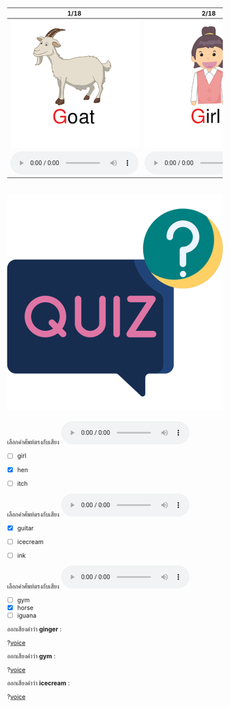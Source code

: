 <div class="carrousel">


|1/18|2/18|3/18|4/18|5/18|6/18|7/18|8/18|9/18|10/18|11/18|12/18|13/18|14/18|15/18|16/18|17/18|18/18|
| :----: | :----: | :----: | :----: | :----: | :----: | :----: | :----: | :----: | :----: | :----: | :----: | :----: | :----: | :----: | :----: | :----: | :----: |
|![](/media/img/G-H-I/goat.svg)|![](/media/img/G-H-I/girl.svg)|![](/media/img/G-H-I/guitar.svg)|![](/media/img/G-H-I/giraffe.svg)|![](/media/img/G-H-I/gym.svg)|![](/media/img/G-H-I/ginger.svg)|![](/media/img/G-H-I/house.svg)|![](/media/img/G-H-I/head.svg)|![](/media/img/G-H-I/hat.svg)|![](/media/img/G-H-I/horse.svg)|![](/media/img/G-H-I/hen.svg)|![](/media/img/G-H-I/hamburger.svg)|![](/media/img/G-H-I/icecream.svg)|![](/media/img/G-H-I/insect.svg)|![](/media/img/G-H-I/image.svg)|![](/media/img/G-H-I/ink.svg)|![](/media/img/G-H-I/iguana.svg)|![](/media/img/G-H-I/itch.svg)|
|![](/media/audio/goat.mp3)|![](/media/audio/girl.mp3)|![](/media/audio/guitar.mp3)|![](/media/audio/giraffe.mp3)|![](/media/audio/gym.mp3)|![](/media/audio/ginger.mp3)|![](/media/audio/house.mp3)|![](/media/audio/head.mp3)|![](/media/audio/hat.mp3)|![](/media/audio/horse.mp3)|![](/media/audio/hen.mp3)|![](/media/audio/hamburger.mp3)|![](/media/audio/icecream.mp3)|![](/media/audio/insect.mp3)|![](/media/audio/image.mp3)|![](/media/audio/ink.mp3)|![](/media/audio/iguana.mp3)|![](/media/audio/itch.mp3)|

</div>



# ![icon](/media/icons/quiz.svg) 


 เลือกคำศัพท์ตรงกับเสียง ![](/media/audio/hen.mp3) 
 - [ ] girl
 - [x] hen
 - [ ] itch


 เลือกคำศัพท์ตรงกับเสียง ![](/media/audio/guitar.mp3) 
 - [x] guitar
 - [ ] icecream
 - [ ] ink


 เลือกคำศัพท์ตรงกับเสียง ![](/media/audio/horse.mp3) 
 - [ ] gym
 - [x] horse
 - [ ] iguana

ออกเสียงคำว่า **ginger** :

?[voice](ginger)

ออกเสียงคำว่า **gym** :

?[voice](gym)

ออกเสียงคำว่า **icecream** :

?[voice](icecream)

